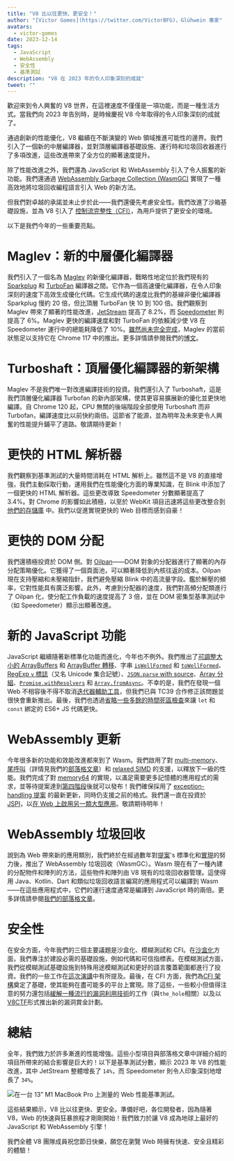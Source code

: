 ```yaml
---
title: "V8 比以往更快、更安全！"
author: "[Victor Gomes](https://twitter.com/VictorBFG)，Glühwein 專家"
avatars: 
  - victor-gomes
date: 2023-12-14
tags: 
  - JavaScript
  - WebAssembly
  - 安全性
  - 基準測試
description: "V8 在 2023 年的令人印象深刻的成就"
tweet: ""
---
```


歡迎來到令人興奮的 V8 世界，在這裡速度不僅僅是一項功能，而是一種生活方式。當我們向 2023 年告別時，是時候慶祝 V8 今年取得的令人印象深刻的成就了。

通過創新的性能優化，V8 繼續在不斷演變的 Web 領域推進可能性的邊界。我們引入了一個新的中層編譯器，並對頂層編譯器基礎設施、運行時和垃圾回收器進行了多項改進，這些改進帶來了全方位的顯著速度提升。

<!--truncate-->
除了性能改進之外，我們還為 JavaScript 和 WebAssembly 引入了令人振奮的新功能。我們還通過 [WebAssembly Garbage Collection (WasmGC)](https://v8.dev/blog/wasm-gc-porting) 實現了一種高效地將垃圾回收編程語言引入 Web 的新方法。

但我們對卓越的承諾並未止步於此——我們還優先考慮安全性。我們改進了沙箱基礎設施，並為 V8 引入了 [控制流完整性（CFI）](https://en.wikipedia.org/wiki/Control-flow_integrity)，為用戶提供了更安全的環境。

以下是我們今年的一些重要亮點。

# Maglev：新的中層優化編譯器

我們引入了一個名為 [Maglev](https://v8.dev/blog/maglev) 的新優化編譯器，戰略性地定位於我們現有的 [Sparkplug](https://v8.dev/blog/sparkplug) 和 [TurboFan](https://v8.dev/docs/turbofan) 編譯器之間。它作為一個高速優化編譯器，在令人印象深刻的速度下高效生成優化代碼。它生成代碼的速度比我們的基線非優化編譯器 Sparkplug 慢約 20 倍，但比頂層 TurboFan 快 10 到 100 倍。我們觀察到 Maglev 帶來了顯著的性能改進，[JetStream](https://browserbench.org/JetStream2.1/) 提高了 8.2%，而 [Speedometer](https://browserbench.org/Speedometer2.1/) 則提高了 6%。Maglev 更快的編譯速度和對 TurboFan 的依賴減少使 V8 在 Speedometer 運行中的總能耗降低了 10%。[雖然尚未完全完成](https://en.m.wikipedia.org/wiki/Full-employment_theorem)，Maglev 的當前狀態足以支持它在 Chrome 117 中的推出。更多詳情請參閱我們的[博文](https://v8.dev/blog/maglev)。

# Turboshaft：頂層優化編譯器的新架構

Maglev 不是我們唯一對改進編譯技術的投資。我們還引入了 Turboshaft，這是我們頂層優化編譯器 Turbofan 的新內部架構，使其更容易擴展新的優化並更快地編譯。自 Chrome 120 起，CPU 無關的後端階段全部使用 Turboshaft 而非 Turbofan，編譯速度比以前快約兩倍。這節省了能源，並為明年及未來更令人興奮的性能提升鋪平了道路。敬請期待更新！

# 更快的 HTML 解析器

我們觀察到基準測試的大量時間消耗在 HTML 解析上。雖然這不是 V8 的直接增強，我們主動採取行動，運用我們在性能優化方面的專業知識，在 Blink 中添加了一個更快的 HTML 解析器。這些更改導致 Speedometer 分數顯著提高了 3.4%。對 Chrome 的影響如此積極，以至於 WebKit 項目迅速將這些更改整合到 [他們的存儲庫](https://github.com/WebKit/WebKit/pull/9926) 中。我們以促進實現更快的 Web 目標而感到自豪！

# 更快的 DOM 分配

我們還積極投資於 DOM 側。對 [Oilpan](https://chromium.googlesource.com/v8/v8/+/main/include/cppgc/README.md)——DOM 對象的分配器進行了顯著的內存分配策略優化。它獲得了一個頁面池，可以顯著降低到內核往返的成本。Oilpan 現在支持壓縮和未壓縮指針，我們避免壓縮 Blink 中的高流量字段。鑑於解壓的頻率，它對性能具有廣泛影響。此外，考慮到分配器的速度，我們對高頻分配類進行了 Oilpan 化，使分配工作負載的速度提高了 3 倍，並在 DOM 密集型基準測試中（如 Speedometer）顯示出顯著改進。

# 新的 JavaScript 功能

JavaScript 繼續隨著新標準化功能而進化，今年也不例外。我們推出了[可調整大小的 ArrayBuffers](https://developer.mozilla.org/en-US/docs/Web/JavaScript/Reference/Global_Objects/ArrayBuffer#resizing_arraybuffers) 和 [ArrayBuffer 轉移](https://developer.mozilla.org/en-US/docs/Web/JavaScript/Reference/Global_Objects/ArrayBuffer/transfer)、字串 [`isWellFormed`](https://developer.mozilla.org/en-US/docs/Web/JavaScript/Reference/Global_Objects/String/isWellFormed) 和 [`toWellFormed`](https://developer.mozilla.org/en-US/docs/Web/JavaScript/Reference/Global_Objects/String/toWellFormed)、[RegExp `v` 標誌](https://v8.dev/features/regexp-v-flag)（又名 Unicode 集合記號）、[`JSON.parse` with source](https://github.com/tc39/proposal-json-parse-with-source)、[Array 分組](https://developer.mozilla.org/en-US/docs/Web/JavaScript/Reference/Global_Objects/Object/groupBy)、[`Promise.withResolvers`](https://developer.mozilla.org/en-US/docs/Web/JavaScript/Reference/Global_Objects/Promise/withResolvers) 和 [`Array.fromAsync`](https://developer.mozilla.org/en-US/docs/Web/JavaScript/Reference/Global_Objects/Array/fromAsync)。不幸的是，我們在發現一個 Web 不相容後不得不取消[迭代器輔助工具](https://github.com/tc39/proposal-iterator-helpers)，但我們已與 TC39 合作修正該問題並很快會重新推出。最後，我們也透過[省略一些多餘的時間死區檢查](https://docs.google.com/document/d/1klT7-tQpxtYbwhssRDKfUMEgm-NS3iUeMuApuRgZnAw/edit?usp=sharing)來讓 `let` 和 `const` 綁定的 ES6+ JS 代碼更快。

# WebAssembly 更新

今年很多新的功能和效能改進都來到了 Wasm。我們啟用了對 [multi-memory](https://github.com/WebAssembly/multi-memory)、[尾呼叫](https://github.com/WebAssembly/tail-call)（詳情見我們的[部落格文章](https://v8.dev/blog/wasm-tail-call)）和 [relaxed SIMD](https://github.com/WebAssembly/relaxed-simd) 的支援，以釋放下一級的性能。我們完成了對 [memory64](https://github.com/WebAssembly/memory64) 的實現，以滿足需要更多記憶體的應用程式的需求，並等待提案達到[第四階段](https://github.com/WebAssembly/memory64/issues/43)後就可以發布！我們確保採用了 [exception-handling 提案](https://github.com/WebAssembly/exception-handling) 的最新更新，同時仍支援之前的格式。我們還一直在投資於 [JSPI](https://v8.dev/blog/jspi)，以[在 Web 上啟用另一類大型應用](https://docs.google.com/document/d/16Us-pyte2-9DECJDfGm5tnUpfngJJOc8jbj54HMqE9Y/edit#bookmark=id.razn6wo5j2m)。敬請期待明年！

# WebAssembly 垃圾回收

說到為 Web 帶來新的應用類別，我們終於在經過數年對[提案](https://github.com/WebAssembly/gc/blob/main/proposals/gc/MVP.md)'s 標準化和[實現](https://bugs.chromium.org/p/v8/issues/detail?id=7748)的努力後，推出了 WebAssembly 垃圾回收（WasmGC）。Wasm 現在有了一種內建的分配物件和陣列的方法，這些物件和陣列由 V8 現有的垃圾回收器管理。這使得用 Java、Kotlin、Dart 和類似垃圾回收語言編寫的應用程式可以編譯到 Wasm——在這些應用程式中，它們的運行速度通常是編譯到 JavaScript 時的兩倍。更多詳情請參閱[我們的部落格文章](https://v8.dev/blog/wasm-gc-porting)。

# 安全性

在安全方面，今年我們的三個主要議題是沙盒化、模糊測試和 CFI。在[沙盒化](https://docs.google.com/document/d/1FM4fQmIhEqPG8uGp5o9A-mnPB5BOeScZYpkHjo0KKA8/edit?usp=sharing)方面，我們專注於建設必需的基礎設施，例如代碼和可信指標表。在模糊測試方面，我們從模糊測試基礎設施到特殊用途模糊測試和更好的語言覆蓋範圍都進行了投資。我們的一些工作在[這次演講](https://www.youtube.com/watch?v=Yd9m7e9-pG0)中有所提及。最後，在 CFI 方面，我們為[CFI 架構](https://v8.dev/blog/control-flow-integrity)奠定了基礎，使其能夠在盡可能多的平台上實現。除了這些，一些較小但值得注意的努力還包括[緩解一種流行的漏洞利用技術](https://crbug.com/1445008)的工作（與`the_hole`相關）以及以 [V8CTF](https://github.com/google/security-research/blob/master/v8ctf/rules.md)形式推出新的漏洞賞金計劃。

# 總結

全年，我們致力於許多漸進的性能增強。這些小型項目與部落格文章中詳細介紹的項目所帶來的結合影響是巨大的！以下是基準測試分數，顯示 2023 年 V8 的性能改進，其中 JetStream 整體增長了 `14%`，而 Speedometer 則令人印象深刻地增長了 `34%`。

![在一台 13” M1 MacBook Pro 上測量的 Web 性能基準測試。](/_img/holiday-season-2023/scores.svg)

這些結果顯示，V8 比以往更快、更安全。準備好吧，各位開發者，因為隨著 V8，Web 的快速與狂暴旅程才剛剛開始！我們致力於讓 V8 成為地球上最好的 JavaScript 和 WebAssembly 引擎！

我們全體 V8 團隊成員祝您節日快樂，願您在瀏覽 Web 時擁有快速、安全且精彩的體驗！
